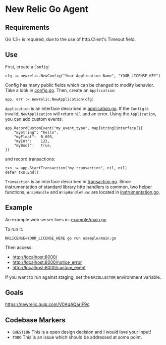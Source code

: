 # New Relic Go Agent

## Requirements

Go 1.3+ is required, due to the use of http.Client's Timeout field.

## Use

First, create a `Config`:

```
cfg := newrelic.NewConfig("Your Application Name", "YOUR_LICENSE_KEY")
```

Config has many public fields which can be changed to modify behavior.  Take a look in [config.go](api/config.go).  Then, create an `Application`:

```
app, err := newrelic.NewApplication(cfg)
```

`Application` is an interface described in [application.go](api/application.go).  If the `Config` is invalid, `NewApplication` will return `nil` and an error.  Using the `Application`, you can add custom events:

```
app.RecordCustomEvent("my_event_type", map[string]interface{}{
	"myString": "hello",
	"myFloat":  0.603,
	"myInt":    123,
	"myBool":   true,
})
```

and record transactions:

```
txn := app.StartTransaction("my_transaction", nil, nil)
defer txn.End()
```

`Transaction` is an interface described in [transaction.go](api/transaction.go).  Since instrumentation of standard library http handlers is common, two helper functions, `WrapHandle` and `WrapHandleFunc` are located in [instrumentation.go](instrumentation.go).

## Example

An example web server lives in: [example/main.go](./example/main.go)

To run it:

```
NRLICENSE=YOUR_LICENSE_HERE go run example/main.go
```

Then access:
* [http://localhost:8000/](http://localhost:8000/)
* [http://localhost:8000/notice_error](http://localhost:8000/notice_error)
* [http://localhost:8000/custom_event](http://localhost:8000/custom_event)

If you want to run against staging, set the `NRCOLLECTOR` environment variable.

## Goals

https://newrelic.quip.com/V0AqAQariF9c

## Codebase Markers

* `QUESTION` This is a open design decision and I would love your input!
* `TODO`  This is an issue which should be addressed at some point.
